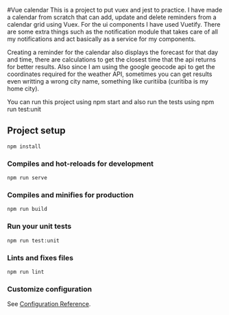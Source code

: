 #Vue calendar
  This is a project to put vuex and jest to practice.
  I have made a calendar from scratch that can add, update and delete reminders from a calendar grid using Vuex.
  For the ui components I have used Vuetify. There are some extra things such as the notification module that
  takes care of all my notifications and act basically as a service for my components. 

  Creating a reminder for the calendar also displays the forecast for that day and time, there are calculations to
  get the closest time that the api returns for better results. Also since I am using the google geocode api to get
  the coordinates required for the weather API, sometimes you can get results even writting a wrong city name, 
  something like curitiiba (curitiba is my home city).

  You can run this project using npm start and also run the tests using npm run test:unit
## Project setup
```
npm install
```

### Compiles and hot-reloads for development
```
npm run serve
```

### Compiles and minifies for production
```
npm run build
```

### Run your unit tests
```
npm run test:unit
```

### Lints and fixes files
```
npm run lint
```

### Customize configuration
See [Configuration Reference](https://cli.vuejs.org/config/).

